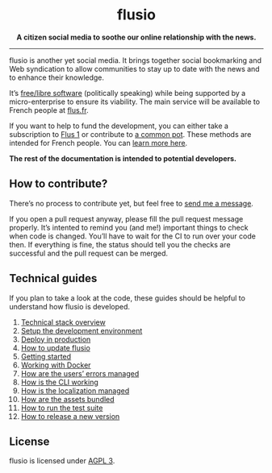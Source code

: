 <h1 align="center">flusio</h1>

<p align="center">
    <strong>A citizen social media to soothe our online relationship with the news.</strong>
</p>

---

flusio is another yet social media. It brings together social bookmarking and
Web syndication to allow communities to stay up to date with the news and to
enhance their knowledge.

It’s [free/libre software](https://en.wikipedia.org/wiki/Free_software)
(politically speaking) while being supported by a micro-enterprise to ensure
its viability. The main service will be available to French people at
[flus.fr](https://flus.fr).

If you want to help to fund the development, you can either take a subscription
to [Flus 1](https://rss.flus.fr) or contribute to [a common pot](https://flus.fr/cagnotte).
These methods are intended for French people. You can [learn more here](https://flus.fr/financement).

**The rest of the documentation is intended to potential developers.**

## How to contribute?

There’s no process to contribute yet, but feel free to [send me a message](https://flus.fr/contact).

If you open a pull request anyway, please fill the pull request message
properly. It’s intented to remind you (and me!) important things to check when
code is changed. You’ll have to wait for the CI to run over your code then. If
everything is fine, the status should tell you the checks are successful and
the pull request can be merged.

## Technical guides

If you plan to take a look at the code, these guides should be helpful to
understand how flusio is developed.

1. [Technical stack overview](/docs/technical_stack.md)
1. [Setup the development environment](/docs/development.md)
1. [Deploy in production](/docs/production.md)
1. [How to update flusio](/docs/update.md)
1. [Getting started](/docs/getting_started.md)
1. [Working with Docker](/docs/docker.md)
1. [How are the users’ errors managed](/docs/errors.md)
1. [How is the CLI working](/docs/cli.md)
1. [How is the localization managed](/docs/localization.md)
1. [How are the assets bundled](/docs/assets.md)
1. [How to run the test suite](/docs/tests.md)
1. [How to release a new version](/docs/release.md)

## License

flusio is licensed under [AGPL 3](LICENSE.txt).
